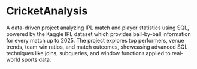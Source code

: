 # CricketAnalysis
A data-driven project analyzing IPL match and player statistics using SQL, powered by the Kaggle IPL dataset which provides ball-by-ball information for every match up to 2025. The project explores top performers, venue trends, team win ratios, and match outcomes, showcasing advanced SQL techniques like joins, subqueries, and window functions applied to real-world sports data.
